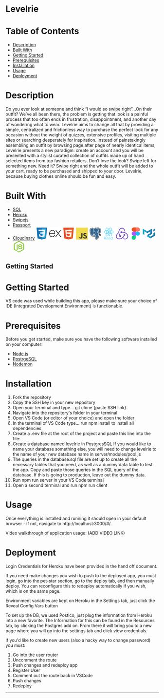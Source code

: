 # Levelrie 

# Table of Contents 

- [Description](#description)
- [Built With](#built-with)
- [Getting Started](#getting-started)
- [Prerequisites](#prerequisites)
- [Installation](#installation)
- [Usage](#usage)
- [Deployment](#deployment)

# Description

Do you ever look at someone and think “I would so swipe right”…On their outfit? We’ve all been there, the problem is getting that look is a painful process that too often ends in frustration, disappointment, and another day of wondering what to wear. Levelrie aims to change all that by providing a simple, centralized and frictionless way to purchase the perfect look for any occasion without the weight of quizzes, extensive profiles, visiting multiple sites or searching desperately for inspiration. Instead of painstakingly assembling an outfit by browsing page after page of nearly identical items, Levelrie presents a new paradigm: create an account and you will be presented with a stylist curated collection of outfits made up of hand selected items from top fashion retailers. Don’t love the look? Swipe left for something new. Need it? Swipe right and the whole outfit will be added to your cart, ready to be purchased and shipped to your door. Levelrie, because buying clothes online should be fun and easy.

# Built With

- [SQL](https://www.w3schools.com/sql/)
- [Heroku](https://www.heroku.com/)
- [Swipejs](https://swipe.js.org/)
- [Passport](https://www.npmjs.com/package/passport)
- [Cloudinary](https://cloudinary.com/)
<a href="https://www.w3schools.com/w3css/defaulT.asp"><img src="https://raw.githubusercontent.com/devicons/devicon/master/icons/css3/css3-original.svg" height="40px" width="40px" /></a>
<a href="https://expressjs.com/"><img src="https://github.com/devicons/devicon/blob/master/icons/express/express-original.svg" height="40px" width="40px" /></a>
<a href="https://www.w3schools.com/html/"><img src="https://raw.githubusercontent.com/devicons/devicon/master/icons/html5/html5-original.svg" height="40px" width="40px" /></a>
<a href="https://www.w3schools.com/js/default.asp"><img src="https://raw.githubusercontent.com/devicons/devicon/master/icons/javascript/javascript-original.svg" height="40px" width="40px" /></a>
<a href="https://www.postgresql.org/"><img src="https://raw.githubusercontent.com/devicons/devicon/master/icons/postgresql/postgresql-original.svg" height="40px" width="40px" /></a>
<a href="https://reactjs.org/"><img src="https://raw.githubusercontent.com/devicons/devicon/master/icons/react/react-original-wordmark.svg" height="40px" width="40px" /></a>
<a href="https://redux.js.org/"><img src="https://raw.githubusercontent.com/devicons/devicon/master/icons/redux/redux-original.svg" height="40px" width="40px" /></a>
<a href="https://www.figma.com/?fuid="><img src="https://github.com/devicons/devicon/blob/master/icons/figma/figma-original.svg" height="40px" width="40px" /></a>
<a href="https://material-ui.com/"><img src="https://raw.githubusercontent.com/devicons/devicon/master/icons/materialui/materialui-original.svg" height="40px" width="40px" /></a>
<a href="https://nodejs.org/en/"><img src="https://github.com/devicons/devicon/blob/master/icons/nodejs/nodejs-plain.svg" height="40px" width="40px" /></a>

## Getting Started

# Getting Started 

VS code was used while building this app, please make sure your choice of IDE (Integrated Development Environment) is functionable.

# Prerequisites

Before you get started, make sure you have the following software installed on your computer:

- [Node.js](https://nodejs.org/en/)
- [PostrgeSQL](https://www.postgresql.org/)
- [Nodemon](https://nodemon.io/)

# Installation

1. Fork the repository
2. Copy the SSH key in your new repository
3. Open your terminal and type... git clone {paste SSH link}
4. Navigate into the repository's folder in your terminal
5. Open VS Code (or editor of your choice) and open the folder
6. In the terminal of VS Code type... run npm install to install all dependencies
7. Create a .env file at the root of the project and paste this line into the file:
8. Create a database named levelrie in PostgresSQL If you would like to name your database something else, you will need to change levelrie to the name of your new database name in server/modules/pool.js
9. The queries in the database.sql file are set up to create all the necessary tables that you need, as well as a dummy data table to test the app. Copy and paste those queries in the SQL query of the database. If this is going to production, leave out the dummy data.
10. Run npm run server in your VS Code terminal
11. Open a second terminal and run npm run client

# Usage
Once everything is installed and running it should open in your default browser - if not, navigate to http://localhost:3000/#/.

Video walkthrough of application usage: (ADD VIDEO LINK)

# Deployment
Login Credentials for Heroku have been provided in the hand off document.

If you need make changes you wish to push to the deployed app, you must login, go into the pet-star section, go to the deploy tab, and then manually deploy. You can reconfigure this to redeploy automatically if you wish, which is on the same page.

Environment variables are kept on Heroku in the Settings tab, just click the Reveal Config Vars button

To set up the DB, we used Postico, just plug the information from Heroku into a new favorite. The Information for this can be found in the Resources tab, by clicking the Postgres add on. From there it will bring you to a new page where you will go into the settings tab and click view credentials.

If you'd like to create new users (also a hacky way to change password) you must:

1. Go into the user router
2. Uncomment the route
3. Push changes and redeploy app
4. Register User
5. Comment out the route back in VSCode
6. Push changes
7. Redeploy

--------------------------------------------------------------------------